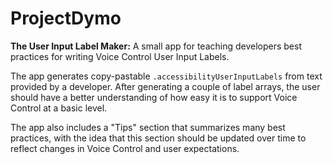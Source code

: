 # ProjectDymo

**The User Input Label Maker:** A small app for teaching developers best practices for writing Voice Control User Input Labels.

The app generates copy-pastable `.accessibilityUserInputLabels` from text provided by a developer. After generating a couple of label arrays, the user should have a better understanding of how easy it is to support Voice Control at a basic level.

The app also includes a "Tips" section that summarizes many best practices, with the idea that this section should be updated over time to reflect changes in Voice Control and user expectations.
